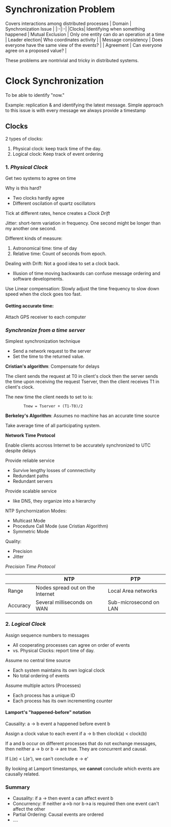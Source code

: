 # Synchronization Problem
Covers interactions among distributed processes
| Domain | Synchronization Issue |
|:-|:-|
|Clocks| Identifying when something happened
| Mutual Exclusion | Only one entity can do an operation at a time
| Leader election| Who coordinates activity |
| Message consistency | Does everyone have the same view of the events? |
| Agreement | Can everyone agree on a proposed value? |

These problems are nontrivial and tricky in distributed systems.

# Clock Synchronization
To be able to identify "now."

Example: replication & and identifying the latest message.
Simple approach to this issue is with every message we always provide a timestamp

## Clocks 
2 types of clocks:
1. Physical clock: keep track time of the day.
1. Logical clock: Keep track of event ordering 

### 1. _Physical Clock_
Get two systems to agree on time

Why is this hard?
- Two clocks hardly agree
- Different oscilation of quartz oscillators

Tick at different rates, hence creates a *Clock Drift*

Jitter: short-term variation in frequency. One second might be longer than my another one second.

Different kinds of measure:
1. Astronomical time: time of day
2. Relative time: Count of seconds from epoch.

Dealing with Drift:
Not a good idea to set a clock back.
- Illusion of time moving backwards can confuse message ordering and software developments. 

Use Linear compensation: Slowly adjust the time frequency to slow down speed when the clock goes too fast.

#### Getting accurate time: 
Attach GPS receiver to each computer

### _Synchronize from a time server_
Simplest synchronization technique
- Send a network request to the server
- Set the time to the returned value.

**Cristian's algorithm**: Compensate for delays

The client sends the request at T0 in client's clock then the server sends the time upon receiving the request Tserver, then the client receives T1 in client's clock. 

The new time the client needs to set to is:
```
        Tnew = Tserver + (T1-T0)/2
```

**Berkeley's Algorithm**: Assumes no machine has an accurate time source

Take average time of all participating system.

**Network Time Protocol**

Enable clients accross Internet to be accurately synchronized to UTC despite delays

Provide reliable service
- Survive lengthy losses of connnectivity
- Redundant paths
- Redundant servers

Provide scalable service
- like DNS, they organize into a hierarchy

NTP Synchornization Modes: 
- Multicast Mode
- Procedure Call Mode (use Cristian Algorithm)
- Symmetric Mode

Quality:
- Precision
- Jitter

*Precision Time Protocol*

|  | NTP | PTP |
|- | -   |   - |
| Range | Nodes spread out on the Internet | Local Area networks |
| Accuracy | Several milliseconds on WAN | Sub-microsecond on LAN |


### 2. _Logical Clock_

Assign sequence numbers to messages
- All cooperating processes can agree on order of events
- vs. Physical Clocks: report time of day.

Assume no central time source
- Each system maintains its own logical clock 
- No total ordering of events

Assume multiple actors (Processes)
- Each process has a unique ID
- Each process has its own incrementing counter

#### Lamport's "happened-before" notation
Causality: a -> b event a happened before event b

Assign a clock value to each event
if a -> b then clock(a) \< clock(b)

If a and b occur on different processes that do not exchange messages, then neither a -> b or b -> are true. They are concurrent and causal.

If L(e) \< L(e'), we can't conclude e -> e'

By looking at Lamport timestamps, we **cannot** conclude which events are causally related. 

### Summary
- Causality: if a -> then event a can affect event b
- Concurrency: If neither a->b nor b->a is required then one event can't affect the other
- Partial Ordering: Causal events are ordered
- ....
